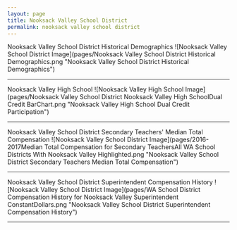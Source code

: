 ```yaml
---
layout: page
title: Nooksack Valley School District
permalink: nooksack valley school district
---
```



Nooksack Valley School District Historical Demographics
![Nooksack Valley School District Image](pages/Nooksack Valley School District Historical Demographics.png "Nooksack Valley School District Historical Demographics")

___

Nooksack Valley High School
![Nooksack Valley High School Image](pages/Nooksack Valley School District Nooksack Valley High SchoolDual Credit BarChart.png "Nooksack Valley High School Dual Credit Participation")

___

Nooksack Valley School District Secondary Teachers' Median Total Compensation
![Nooksack Valley School District Image](pages/2016-2017Median Total Compensation for Secondary TeachersAll WA School Districts With Nooksack Valley Highlighted.png "Nooksack Valley School District Secondary Teachers Median Total Compensation")

___

Nooksack Valley School District Superintendent Compensation History
![Nooksack Valley School District Image](pages/WA School District Compensation History for Nooksack Valley Superintendent ConstantDollars.png "Nooksack Valley School District Superintendent Compensation History")

___

